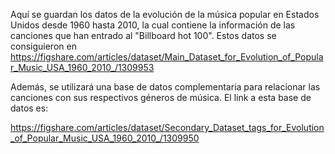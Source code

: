 Aquí se guardan los datos de la evolución de la música popular en Estados Unidos desde 1960 hasta 2010, 
la cual contiene la información de las canciones que han entrado al "Billboard hot 100".
Estos datos se consiguieron en https://figshare.com/articles/dataset/Main_Dataset_for_Evolution_of_Popular_Music_USA_1960_2010_/1309953

Además, se utilizará una base de datos complementaria para relacionar las canciones con sus respectivos
géneros de música. El link a esta base de datos es:

https://figshare.com/articles/dataset/Secondary_Dataset_tags_for_Evolution_of_Popular_Music_USA_1960_2010_/1309950